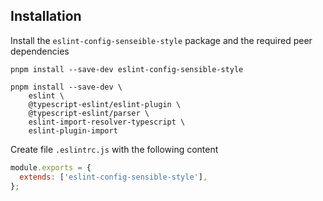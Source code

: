 ## Installation

Install the `eslint-config-senseible-style` package and the required peer dependencies
```
pnpm install --save-dev eslint-config-sensible-style

pnpm install --save-dev \
    eslint \
    @typescript-eslint/eslint-plugin \
    @typescript-eslint/parser \
    eslint-import-resolver-typescript \
    eslint-plugin-import
```

Create file `.eslintrc.js` with the following content
```javascript
module.exports = {
  extends: ['eslint-config-sensible-style'],
};
```

